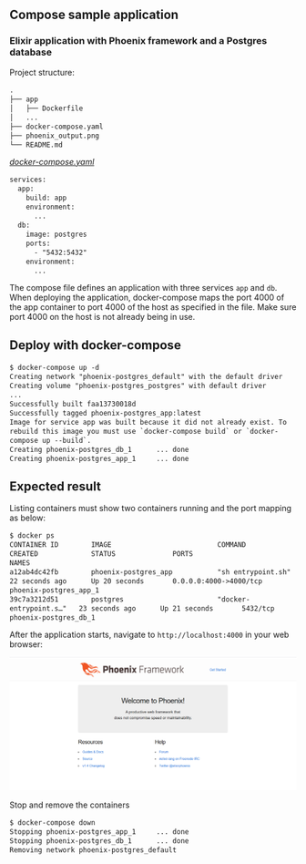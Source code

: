 ## Compose sample application
### Elixir application with Phoenix framework and a Postgres database

Project structure:
```
.
├── app
│   ├── Dockerfile
│   ...
├── docker-compose.yaml
├── phoenix_output.png
└── README.md
```

[_docker-compose.yaml_](docker-compose.yaml)
```
services:
  app:
    build: app
    environment:
      ...
  db:
    image: postgres
    ports: 
      - "5432:5432" 
    environment: 
      ...
```
The compose file defines an application with three services `app` and `db`.
When deploying the application, docker-compose maps the port 4000 of the app container to port 4000 of the host as specified in the file.
Make sure port 4000 on the host is not already being in use.

## Deploy with docker-compose

```
$ docker-compose up -d
Creating network "phoenix-postgres_default" with the default driver
Creating volume "phoenix-postgres_postgres" with default driver
...
Successfully built faa13730018d
Successfully tagged phoenix-postgres_app:latest
Image for service app was built because it did not already exist. To rebuild this image you must use `docker-compose build` or `docker-compose up --build`.
Creating phoenix-postgres_db_1      ... done
Creating phoenix-postgres_app_1     ... done
```

## Expected result

Listing containers must show two containers running and the port mapping as below:
```
$ docker ps
CONTAINER ID        IMAGE                          COMMAND                  CREATED             STATUS              PORTS                           NAMES
a12ab4dc42fb        phoenix-postgres_app           "sh entrypoint.sh"       22 seconds ago      Up 20 seconds       0.0.0.0:4000->4000/tcp          phoenix-postgres_app_1
39c7a3212d51        postgres                       "docker-entrypoint.s…"   23 seconds ago      Up 21 seconds       5432/tcp                        phoenix-postgres_db_1
```

After the application starts, navigate to `http://localhost:4000` in your web browser:

![page](phoenix_output.png)

Stop and remove the containers
```
$ docker-compose down
Stopping phoenix-postgres_app_1     ... done
Stopping phoenix-postgres_db_1      ... done
Removing network phoenix-postgres_default
```
